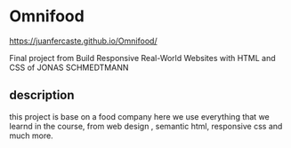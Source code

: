 # Omnifood

https://juanfercaste.github.io/Omnifood/

Final project from Build Responsive Real-World Websites with HTML and CSS of JONAS SCHMEDTMANN

## description

this project is base on a food company here we use everything that we learnd in the course, from web design , semantic html, responsive css and much more.
